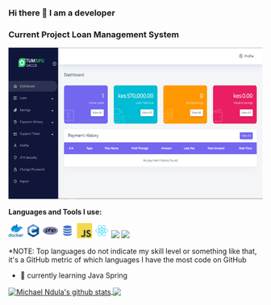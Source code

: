 ### Hi there 👋 I am a developer
### Current Project Loan Management System

<code><img height="300" src="https://github.com/Michaelndula/PHP-projects-100daysofcode/blob/main/CodeIgniter-StudentManagementSystem-master/bootstrap3/images/13.PNG?raw=true"></code>

**Languages and Tools I use:**  

<code><img height="30" src="https://raw.githubusercontent.com/github/explore/80688e429a7d4ef2fca1e82350fe8e3517d3494d/topics/docker/docker.png"></code>
<code><img height="30" src="https://raw.githubusercontent.com/github/explore/80688e429a7d4ef2fca1e82350fe8e3517d3494d/topics/c/c.png"></code>
<code><img height="30" src="https://raw.githubusercontent.com/github/explore/80688e429a7d4ef2fca1e82350fe8e3517d3494d/topics/php/php.png"></code>
<code><img height="30" src="https://raw.githubusercontent.com/github/explore/80688e429a7d4ef2fca1e82350fe8e3517d3494d/topics/sql/sql.png"></code>
<code><img height="30" src="https://raw.githubusercontent.com/github/explore/80688e429a7d4ef2fca1e82350fe8e3517d3494d/topics/javascript/javascript.png"></code>
<code><img height="30" src="https://raw.githubusercontent.com/github/explore/80688e429a7d4ef2fca1e82350fe8e3517d3494d/topics/react/react.png"></code>
<code><img height="30" src="https://code.visualstudio.com/assets/branding/app-icon.png"></code>
<code><img height="30" src="https://mccarter.gallerycdn.vsassets.io/extensions/mccarter/start-git-bash/1.2.1/1499505567572/Microsoft.VisualStudio.Services.Icons.Default"></code>

*NOTE: Top languages do not indicate my skill level or something like that, it's a GitHub metric of which languages I have the most code on GitHub


- 🌱 currently learning Java Spring
 
 <a href="https://github.com/Michaelndula/github-readme-stats">
  <img align="center" src="https://github-readme-stats.vercel.app/api?username=Michaelndula&show_icons=true&include_all_commits=true&theme=material-Lighter" alt="Michael Ndula's github stats" />
</a>
<a href="https://github.com/Michaelndula/github-readme-stats">
  <img align="center" src="https://github-readme-stats.vercel.app/api/top-langs/?username=Michaelndula&layout=compact&theme=material-Lighter" />
</a>
